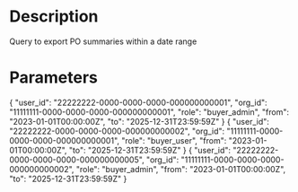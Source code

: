 # Description
Query to export PO summaries within a date range

# Parameters

{ "user_id": "22222222-0000-0000-0000-000000000001", "org_id": "11111111-0000-0000-0000-000000000001", "role": "buyer_admin", "from": "2023-01-01T00:00:00Z", "to": "2025-12-31T23:59:59Z" }
{ "user_id": "22222222-0000-0000-0000-000000000002", "org_id": "11111111-0000-0000-0000-000000000001", "role": "buyer_user", "from": "2023-01-01T00:00:00Z", "to": "2025-12-31T23:59:59Z" }
{ "user_id": "22222222-0000-0000-0000-000000000005", "org_id": "11111111-0000-0000-0000-000000000002", "role": "buyer_admin", "from": "2023-01-01T00:00:00Z", "to": "2025-12-31T23:59:59Z" }